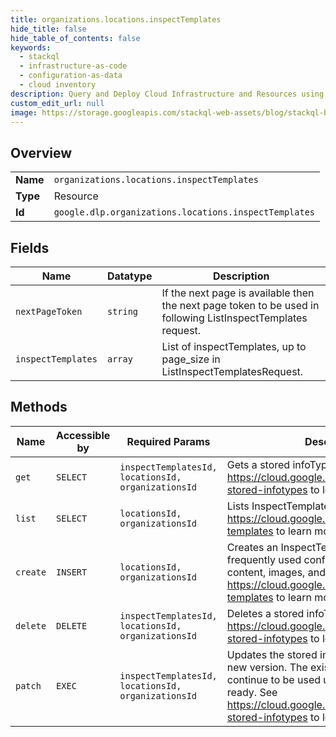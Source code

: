 ```yaml
---
title: organizations.locations.inspectTemplates
hide_title: false
hide_table_of_contents: false
keywords:
  - stackql
  - infrastructure-as-code
  - configuration-as-data
  - cloud inventory
description: Query and Deploy Cloud Infrastructure and Resources using SQL
custom_edit_url: null
image: https://storage.googleapis.com/stackql-web-assets/blog/stackql-blog-post-featured-image.png
---
```

  
    

## Overview
<table><tbody>
<tr><td><b>Name</b></td><td><code>organizations.locations.inspectTemplates</code></td></tr>
<tr><td><b>Type</b></td><td>Resource</td></tr>
<tr><td><b>Id</b></td><td><code>google.dlp.organizations.locations.inspectTemplates</code></td></tr>
</tbody></table>

## Fields
| Name | Datatype | Description |
| ---- | -------- | ----------- |
| `nextPageToken` | `string` | If the next page is available then the next page token to be used in following ListInspectTemplates request. |
| `inspectTemplates` | `array` | List of inspectTemplates, up to page_size in ListInspectTemplatesRequest. |
## Methods
| Name | Accessible by | Required Params | Description |
| ---- | ------------- | --------------- | ----------- |
| `get` | `SELECT` | `inspectTemplatesId, locationsId, organizationsId` | Gets a stored infoType. See https://cloud.google.com/dlp/docs/creating-stored-infotypes to learn more. |
| `list` | `SELECT` | `locationsId, organizationsId` | Lists InspectTemplates. See https://cloud.google.com/dlp/docs/creating-templates to learn more. |
| `create` | `INSERT` | `locationsId, organizationsId` | Creates an InspectTemplate for re-using frequently used configuration for inspecting content, images, and storage. See https://cloud.google.com/dlp/docs/creating-templates to learn more. |
| `delete` | `DELETE` | `inspectTemplatesId, locationsId, organizationsId` | Deletes a stored infoType. See https://cloud.google.com/dlp/docs/creating-stored-infotypes to learn more. |
| `patch` | `EXEC` | `inspectTemplatesId, locationsId, organizationsId` | Updates the stored infoType by creating a new version. The existing version will continue to be used until the new version is ready. See https://cloud.google.com/dlp/docs/creating-stored-infotypes to learn more. |
